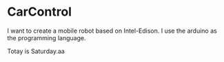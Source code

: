 # CarControl
I want to create a mobile robot based on Intel-Edison.  I  use the arduino as the programming language.

Totay is Saturday.aa
